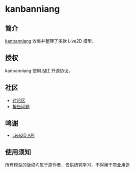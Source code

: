 # kanbanniang

## 简介

[kanbanniang](https://github.com/b3log/kanbanniang) 收集并整理了多款 Live2D 模型。

## 授权

kanbanniang 使用 [MIT](https://opensource.org/licenses/MIT) 开源协议。

## 社区

* [讨论区](https://hacpai.com/tag/kanbanniang)
* [报告问题](https://github.com/b3log/kanbanniang/issues/new/choose)


## 鸣谢

* [Live2D API](https://github.com/fghrsh/live2d_api)

## 使用须知

所有模型的版权均属于原作者，仅供研究学习，不得用于商业用途